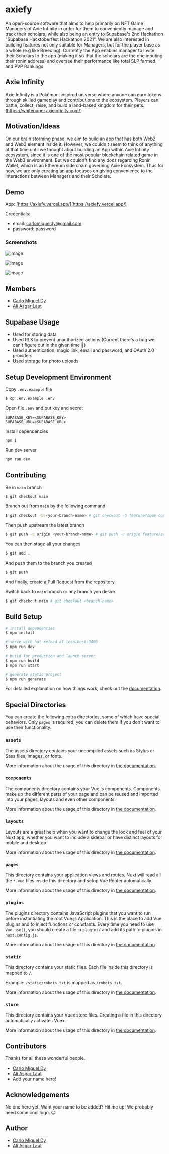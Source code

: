 # axiefy

An open-source software that aims to help primarily on NFT Game Managers of Axie Infinity in order for them to conveniently manage and track their scholars, while also being an entry to Supabase's 2nd Hackathon "Supabase Hacktoberfest Hackathon 2021". We are also interested in building features not only suitable for Managers, but for the player base as a whole (e.g like Breeding). Currently the App enables manager to invite their Scholars to the app (making it so that the scholars are the one inputing their ronin address) and oversee their performance like total SLP farmed and PVP Rankings

## Axie Infinity

Axie Infinity is a Pokémon-inspired universe where anyone can earn tokens through skilled gameplay and contributions to the ecosystem. Players can battle, collect, raise, and build a land-based kingdom for their pets. (https://whitepaper.axieinfinity.com/)

## Motivation/Ideas

On our brain storming phase, we aim to build an app that has both Web2 and Web3 element inside it. However, we couldn't seem to think of anything at that time until we thought about building an App within Axie Infinity ecosystem, since it is one of the most popular blockchain related game in the Web3 environment. But we couldn't find any docs regarding Ronin Wallet, which is an Ethereum side chain governing Axie Ecosystem. Thus for now, we are only creating an app focuses on giving convenience to the interactions between Managers and their Scholars.

## Demo

App: [https://axiefy.vercel.app/](https://axiefy.vercel.app/)

Credentials:
- email: carlomigueldy@gmail.com
- password: password

### Screenshots

![image](https://user-images.githubusercontent.com/45052332/136729864-dc64852d-11e0-4b2c-8a35-3cbddcff7804.png)

![image](https://user-images.githubusercontent.com/45052332/136729891-a4573b37-9056-435e-a613-30ffe65648e3.png)

![image](https://user-images.githubusercontent.com/45052332/136729925-bc8c9774-8999-4d3c-ade3-27385da73607.png)

## Members

- [Carlo Miguel Dy](https://twitter.com/CarloMiguelDy)
- [Ali Asgar Laut](https://github.com/sushiAlii)

## Supabase Usage

- Used for storing data
- Used RLS to prevent unauthorized actions (Current there's a bug we can't figure out in the given time 🐞) 
- Used authentication, magic link, email and password, and OAuth 2.0 providers
- Used storage for photo uploads

## Setup Development Environment

Copy `.env.example` file

```bash
$ cp .env.example .env
```

Open file `.env` and put key and secret

```
SUPABASE_KEY=<SUPABASE_KEY>
SUPABASE_URL=<SUPABASE_URL>
```

Install dependencies

```bash
npm i
```

Run dev server

```bash
npm run dev
```

## Contributing

Be in `main` branch

```bash
$ git checkout main
```

Branch out from `main` by the following command

```bash
$ git checkout -b <your-branch-name> # git checkout -b feature/some-cool-feature
```

Then push upstream the latest branch

```bash
$ git push -u origin <your-branch-name> # git push -u origin feature/some-cool-feature
```

You can then stage all your changes

```bash
$ git add .
```

And push them to the branch you created

```bash
$ git push
```

And finally, create a Pull Request from the repository.

Switch back to `main` branch or any branch you desire.

```bash
$ git checkout main # git checkout <branch-name>
```

## Build Setup

```bash
# install dependencies
$ npm install

# serve with hot reload at localhost:3000
$ npm run dev

# build for production and launch server
$ npm run build
$ npm run start

# generate static project
$ npm run generate
```

For detailed explanation on how things work, check out the [documentation](https://nuxtjs.org).

## Special Directories

You can create the following extra directories, some of which have special behaviors. Only `pages` is required; you can delete them if you don't want to use their functionality.

### `assets`

The assets directory contains your uncompiled assets such as Stylus or Sass files, images, or fonts.

More information about the usage of this directory in [the documentation](https://nuxtjs.org/docs/2.x/directory-structure/assets).

### `components`

The components directory contains your Vue.js components. Components make up the different parts of your page and can be reused and imported into your pages, layouts and even other components.

More information about the usage of this directory in [the documentation](https://nuxtjs.org/docs/2.x/directory-structure/components).

### `layouts`

Layouts are a great help when you want to change the look and feel of your Nuxt app, whether you want to include a sidebar or have distinct layouts for mobile and desktop.

More information about the usage of this directory in [the documentation](https://nuxtjs.org/docs/2.x/directory-structure/layouts).

### `pages`

This directory contains your application views and routes. Nuxt will read all the `*.vue` files inside this directory and setup Vue Router automatically.

More information about the usage of this directory in [the documentation](https://nuxtjs.org/docs/2.x/get-started/routing).

### `plugins`

The plugins directory contains JavaScript plugins that you want to run before instantiating the root Vue.js Application. This is the place to add Vue plugins and to inject functions or constants. Every time you need to use `Vue.use()`, you should create a file in `plugins/` and add its path to plugins in `nuxt.config.js`.

More information about the usage of this directory in [the documentation](https://nuxtjs.org/docs/2.x/directory-structure/plugins).

### `static`

This directory contains your static files. Each file inside this directory is mapped to `/`.

Example: `/static/robots.txt` is mapped as `/robots.txt`.

More information about the usage of this directory in [the documentation](https://nuxtjs.org/docs/2.x/directory-structure/static).

### `store`

This directory contains your Vuex store files. Creating a file in this directory automatically activates Vuex.

More information about the usage of this directory in [the documentation](https://nuxtjs.org/docs/2.x/directory-structure/store).

## Contributors

Thanks for all these wonderful people.

- [Carlo Miguel Dy](https://twitter.com/CarloMiguelDy)
- [Ali Asgar Laut](https://github.com/sushiAlii)
- Add your name here!

## Acknowledgements

No one here yet. Want your name to be added? Hit me up! We probably need some cool logo. 😉

## Author

- [Carlo Miguel Dy](https://twitter.com/CarloMiguelDy)
- [Ali Asgar Laut](https://github.com/sushiAlii)
